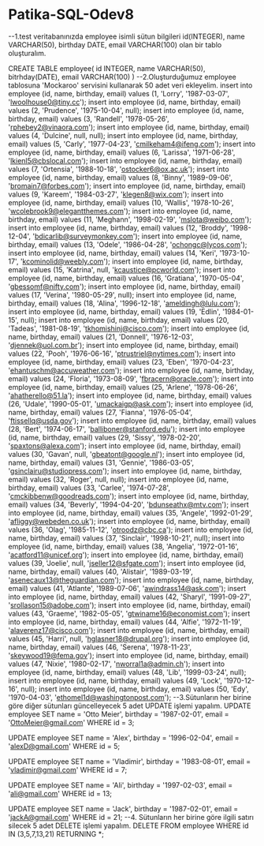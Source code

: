 # Patika-SQL-Odev8
--1.test veritabanınızda employee isimli sütun bilgileri id(INTEGER), name VARCHAR(50), birthday DATE, email VARCHAR(100) olan bir tablo oluşturalım.

CREATE TABLE employee(
	id INTEGER,
	name VARCHAR(50),
	bitrhday(DATE),
	email VARCHAR(100)
)
--2.Oluşturduğumuz employee tablosuna 'Mockaroo' servisini kullanarak 50 adet veri ekleyelim.
insert into employee (id, name, birthday, email) values (1, 'Lorry', '1987-03-07', 'lwoolhouse0@tiny.cc');
insert into employee (id, name, birthday, email) values (2, 'Prudence', '1975-10-04', null);
insert into employee (id, name, birthday, email) values (3, 'Randell', '1978-05-26', 'rphebey2@vinaora.com');
insert into employee (id, name, birthday, email) values (4, 'Dulcine', null, null);
insert into employee (id, name, birthday, email) values (5, 'Carly', '1977-04-23', 'cmilkeham4@ifeng.com');
insert into employee (id, name, birthday, email) values (6, 'Larissa', '1971-06-28', 'lkienl5@cbslocal.com');
insert into employee (id, name, birthday, email) values (7, 'Ortensia', '1988-10-18', 'ostocker6@ox.ac.uk');
insert into employee (id, name, birthday, email) values (8, 'Binny', '1989-09-06', 'bromain7@forbes.com');
insert into employee (id, name, birthday, email) values (9, 'Kareem', '1984-03-27', 'klegen8@wix.com');
insert into employee (id, name, birthday, email) values (10, 'Wallis', '1978-10-26', 'wcolebrook9@elegantthemes.com');
insert into employee (id, name, birthday, email) values (11, 'Meghann', '1998-02-19', 'mslota@weibo.com');
insert into employee (id, name, birthday, email) values (12, 'Broddy', '1998-12-04', 'bdicarlib@surveymonkey.com');
insert into employee (id, name, birthday, email) values (13, 'Odele', '1986-04-28', 'ochongc@lycos.com');
insert into employee (id, name, birthday, email) values (14, 'Keri', '1973-10-17', 'kcominolid@weebly.com');
insert into employee (id, name, birthday, email) values (15, 'Katrina', null, 'kcaustice@pcworld.com');
insert into employee (id, name, birthday, email) values (16, 'Gratiana', '1970-05-04', 'gbessomf@nifty.com');
insert into employee (id, name, birthday, email) values (17, 'Verina', '1980-05-29', null);
insert into employee (id, name, birthday, email) values (18, 'Alina', '1996-12-18', 'ameldingh@lulu.com');
insert into employee (id, name, birthday, email) values (19, 'Edlin', '1984-01-15', null);
insert into employee (id, name, birthday, email) values (20, 'Tadeas', '1981-08-19', 'tkhomishinj@cisco.com');
insert into employee (id, name, birthday, email) values (21, 'Donnell', '1976-12-03', 'djennek@uol.com.br');
insert into employee (id, name, birthday, email) values (22, 'Pooh', '1976-06-16', 'ptrustriel@nytimes.com');
insert into employee (id, name, birthday, email) values (23, 'Eben', '1970-04-23', 'ehantuschm@accuweather.com');
insert into employee (id, name, birthday, email) values (24, 'Floria', '1973-08-09', 'fbracern@oracle.com');
insert into employee (id, name, birthday, email) values (25, 'Arlene', '1978-06-26', 'ahatherello@51.la');
insert into employee (id, name, birthday, email) values (26, 'Udale', '1990-05-01', 'umackaigp@ask.com');
insert into employee (id, name, birthday, email) values (27, 'Fianna', '1976-05-04', 'ftissellq@usda.gov');
insert into employee (id, name, birthday, email) values (28, 'Bert', '1974-06-17', 'balliboner@stanford.edu');
insert into employee (id, name, birthday, email) values (29, 'Sissy', '1978-02-20', 'spaxtons@alexa.com');
insert into employee (id, name, birthday, email) values (30, 'Gavan', null, 'gbeatont@google.nl');
insert into employee (id, name, birthday, email) values (31, 'Gennie', '1986-03-05', 'gsinclairu@studiopress.com');
insert into employee (id, name, birthday, email) values (32, 'Roger', null, null);
insert into employee (id, name, birthday, email) values (33, 'Carlee', '1974-07-28', 'cmckibbenw@goodreads.com');
insert into employee (id, name, birthday, email) values (34, 'Beverly', '1994-04-20', 'bdunseathx@mtv.com');
insert into employee (id, name, birthday, email) values (35, 'Angele', '1992-01-29', 'afliggy@webeden.co.uk');
insert into employee (id, name, birthday, email) values (36, 'Olag', '1985-11-12', 'otroodz@cbc.ca');
insert into employee (id, name, birthday, email) values (37, 'Sinclair', '1998-10-21', null);
insert into employee (id, name, birthday, email) values (38, 'Angelia', '1972-01-16', 'acatford11@unicef.org');
insert into employee (id, name, birthday, email) values (39, 'Joelie', null, 'jseller12@sfgate.com');
insert into employee (id, name, birthday, email) values (40, 'Alistair', '1989-03-19', 'asenecaux13@theguardian.com');
insert into employee (id, name, birthday, email) values (41, 'Atlante', '1989-07-06', 'awindrass14@ask.com');
insert into employee (id, name, birthday, email) values (42, 'Sharyl', '1991-09-27', 'srollason15@adobe.com');
insert into employee (id, name, birthday, email) values (43, 'Graeme', '1982-05-05', 'gtwiname16@economist.com');
insert into employee (id, name, birthday, email) values (44, 'Alfie', '1972-11-19', 'alaverenz17@cisco.com');
insert into employee (id, name, birthday, email) values (45, 'Harri', null, 'hglasner18@drupal.org');
insert into employee (id, name, birthday, email) values (46, 'Serena', '1978-11-23', 'skeywood19@fema.gov');
insert into employee (id, name, birthday, email) values (47, 'Nixie', '1980-02-17', 'nworral1a@admin.ch');
insert into employee (id, name, birthday, email) values (48, 'Lib', '1999-03-24', null);
insert into employee (id, name, birthday, email) values (49, 'Lock', '1970-12-16', null);
insert into employee (id, name, birthday, email) values (50, 'Edy', '1970-04-03', 'ethomel1d@washingtonpost.com');
--3.Sütunların her birine göre diğer sütunları güncelleyecek 5 adet UPDATE işlemi yapalım.
UPDATE employee
	SET name = 'Otto Meier',
	    birthday = '1987-02-01',
		email = 'OttoMeier@gmail.com'
WHERE id = 3;

UPDATE employee
	SET name = 'Alex',
	    birthday = '1996-02-04',
		email = 'alexD@gmail.com'
WHERE id = 5;

UPDATE employee
	SET name = 'Vladimir',
	    birthday = '1983-08-01',
		email = 'vladimir@gmail.com'
WHERE id = 7;

UPDATE employee
	SET name = 'Ali',
	    birthday = '1997-02-03',
		email = 'ali@gmail.com'
WHERE id = 13;

UPDATE employee
	SET name = 'Jack',
	    birthday = '1987-02-01',
		email = 'jackA@gmail.com'
WHERE id = 21;
--4. Sütunların her birine göre ilgili satırı silecek 5 adet DELETE işlemi yapalım.
DELETE FROM employee
WHERE id IN (3,5,7,13,21)
RETURNING *;
